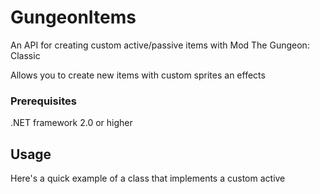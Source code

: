 # GungeonItems
An API for creating custom active/passive items with Mod The Gungeon: Classic

Allows you to create new items with custom sprites an effects

### Prerequisites

.NET framework 2.0 or higher

## Usage

Here's a quick example of a class that implements a custom active 

```csharp
```
